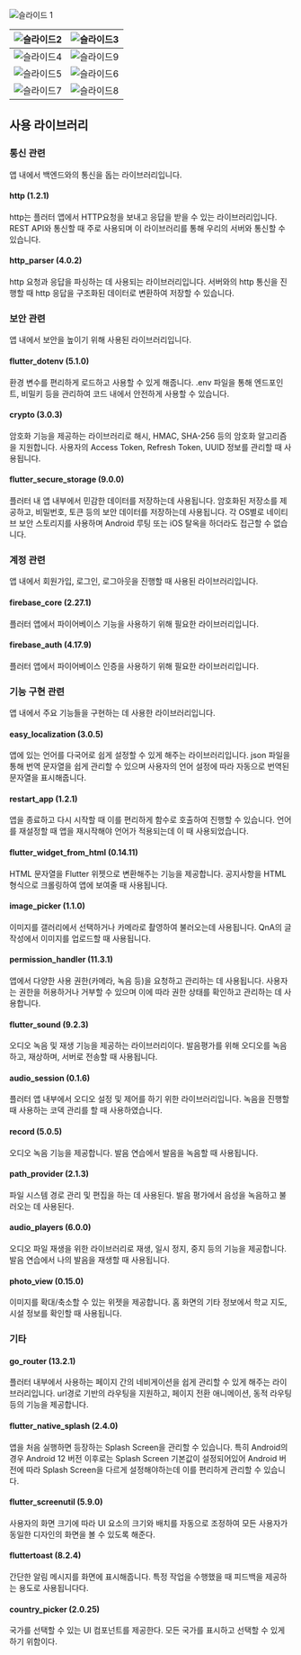 ![슬라이드 1](https://github.com/kookmin-sw/capstone-2024-30/assets/55120784/72da3858-516e-4471-a9c8-f86f9283fdff)

| ![슬라이드2](https://github.com/kookmin-sw/capstone-2024-30/assets/55120784/2f1bf4df-afe8-4930-bd73-05cee1414f9b) | ![슬라이드3](https://github.com/kookmin-sw/capstone-2024-30/assets/55120784/92e8b7e8-2c4c-44a7-abfa-90fa4f28aeab) |
| ----------------------------------------------------------------------------------------------------------------- | ----------------------------------------------------------------------------------------------------------------- |
| ![슬라이드4](https://github.com/kookmin-sw/capstone-2024-30/assets/55120784/95f965e4-47c3-41c2-a2c4-6f208d3a2c60) | ![슬라이드9](https://github.com/kookmin-sw/capstone-2024-30/assets/55120784/da778960-cf69-4480-bbfb-35073f9fae1d) |
| ![슬라이드5](https://github.com/kookmin-sw/capstone-2024-30/assets/55120784/0c1997ae-ffd3-46d3-ac67-6e248c8f6928) | ![슬라이드6](https://github.com/kookmin-sw/capstone-2024-30/assets/55120784/76a55bab-0e96-4214-ae63-909a57db2d59) |
| ![슬라이드7](https://github.com/kookmin-sw/capstone-2024-30/assets/55120784/c95531fe-2463-4bd1-a16c-7215898ab63a) | ![슬라이드8](https://github.com/kookmin-sw/capstone-2024-30/assets/55120784/4efeb2be-4745-439f-a722-b477e2cd333d) |

## 사용 라이브러리

### 통신 관련

앱 내에서 백엔드와의 통신을 돕는 라이브러리입니다.

#### http (1.2.1)

http는 플러터 앱에서 HTTP요청을 보내고 응답을 받을 수 있는 라이브러리입니다. REST API와 통신할 때 주로 사용되며 이 라이브러리를 통해 우리의 서버와 통신할 수 있습니다.

#### http_parser (4.0.2)

http 요청과 응답을 파싱하는 데 사용되는 라이브러리입니다. 서버와의 http 통신을 진행할 때 http 응답을 구조화된 데이터로 변환하여 저장할 수 있습니다.

### 보안 관련

앱 내에서 보안을 높이기 위해 사용된 라이브러리입니다.

#### flutter_dotenv (5.1.0)

환경 변수를 편리하게 로드하고 사용할 수 있게 해줍니다. .env 파일을 통해 엔드포인트, 비밀키 등을 관리하여 코드 내에서 안전하게 사용할 수 있습니다.

#### crypto (3.0.3)

암호화 기능을 제공하는 라이브러리로 해시, HMAC, SHA-256 등의 암호화 알고리즘을 지원합니다. 사용자의 Access Token, Refresh Token, UUID 정보를 관리할 때 사용됩니다.

#### flutter_secure_storage (9.0.0)

플러터 내 앱 내부에서 민감한 데이터를 저장하는데 사용됩니다. 암호화된 저장소를 제공하고, 비밀번호, 토큰 등의 보안 데이터를 저장하는데 사용됩니다. 각 OS별로 네이티브 보안 스토리지를 사용하며 Android 루팅 또는 iOS 탈옥을 하더라도 접근할 수 없습니다.

### 계정 관련

앱 내에서 회원가입, 로그인, 로그아웃을 진행할 때 사용된 라이브러리입니다.

#### firebase_core (2.27.1)

플러터 앱에서 파이어베이스 기능을 사용하기 위해 필요한 라이브러리입니다.

#### firebase_auth (4.17.9)

플러터 앱에서 파이어베이스 인증을 사용하기 위해 필요한 라이브러리입니다.

### 기능 구현 관련

앱 내에서 주요 기능들을 구현하는 데 사용한 라이브러리입니다.

#### easy_localization (3.0.5)

앱에 있는 언어를 다국어로 쉽게 설정할 수 있게 해주는 라이브러리입니다. json 파일을 통해 번역 문자열을 쉽게 관리할 수 있으며 사용자의 언어 설정에 따라 자동으로 번역된 문자열을 표시해줍니다.

#### restart_app (1.2.1)

앱을 종료하고 다시 시작할 때 이를 편리하게 함수로 호출하여 진행할 수 있습니다. 언어를 재설정할 때 앱을 재시작해야 언어가 적용되는데 이 때 사용되었습니다.

#### flutter_widget_from_html (0.14.11)

HTML 문자열을 Flutter 위젯으로 변환해주는 기능을 제공합니다. 공지사항을 HTML 형식으로 크롤링하여 앱에 보여줄 때 사용됩니다.

#### image_picker (1.1.0)

이미지를 갤러리에서 선택하거나 카메라로 촬영하여 불러오는데 사용됩니다. QnA의 글 작성에서 이미지를 업로드할 때 사용됩니다.

#### permission_handler (11.3.1)

앱에서 다양한 사용 권한(카메라, 녹음 등)을 요청하고 관리하는 데 사용됩니다. 사용자는 권한을 허용하거나 거부할 수 있으며 이에 따라 권한 상태를 확인하고 관리하는 데 사용합니다.

#### flutter_sound (9.2.3)

오디오 녹음 및 재생 기능을 제공하는 라이브러리이다. 발음평가를 위해 오디오를 녹음하고, 재상하며, 서버로 전송할 때 사용됩니다.

#### audio_session (0.1.6)

플러터 앱 내부에서 오디오 설정 및 제어를 하기 위한 라이브러리입니다. 녹음을 진행할 때 사용하는 코덱 관리를 할 때 사용하였습니다.

#### record (5.0.5)

오디오 녹음 기능을 제공합니다. 발음 연습에서 발음을 녹음할 때 사용됩니다.

#### path_provider (2.1.3)

파일 시스템 경로 관리 및 편집을 하는 데 사용된다. 발음 평가에서 음성을 녹음하고 불러오는 데 사용된다.

#### audio_players (6.0.0)

오디오 파일 재생을 위한 라이브러리로 재생, 일시 정지, 중지 등의 기능을 제공합니다. 발음 연습에서 나의 발음을 재생할 때 사용됩니다.

#### photo_view (0.15.0)

이미지를 확대/축소할 수 있는 위젯을 제공합니다. 홈 화면의 기타 정보에서 학교 지도, 시설 정보를 확인할 때 사용됩니다.

### 기타

#### go_router (13.2.1)

플러터 내부에서 사용하는 페이지 간의 네비게이션을 쉽게 관리할 수 있게 해주는 라이브러리입니다. url경로 기반의 라우팅을 지원하고, 페이지 전환 애니메이션, 동적 라우팅 등의 기능을 제공합니다.

#### flutter_native_splash (2.4.0)

앱을 처음 실행하면 등장하는 Splash Screen을 관리할 수 있습니다. 특히 Android의 경우 Android 12 버전 이후로는 Splash Screen 기본값이 설정되어있어 Android 버전에 따라 Splash Screen을 다르게 설정해야하는데 이를 편리하게 관리할 수 있습니다.

#### flutter_screenutil (5.9.0)

사용자의 화면 크기에 따라 UI 요소의 크기와 배치를 자동으로 조정하여 모든 사용자가 동일한 디자인의 화면을 볼 수 있도록 해준다.

#### fluttertoast (8.2.4)

간단한 알림 메시지를 화면에 표시해줍니다. 특정 작업을 수행했을 때 피드백을 제공하는 용도로 사용됩니다다.

#### country_picker (2.0.25)

국가를 선택할 수 있는 UI 컴포넌트를 제공한다. 모든 국가를 표시하고 선택할 수 있게 하기 위함이다.
